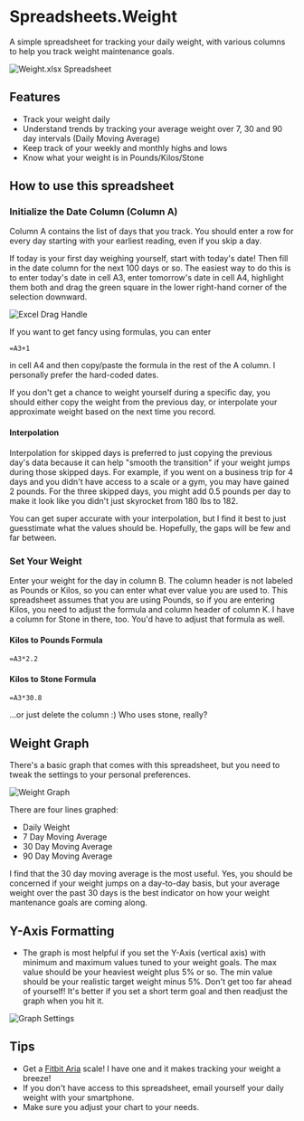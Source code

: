 Spreadsheets.Weight
===================
A simple spreadsheet for tracking your daily weight, with various columns to help you track weight maintenance goals.

![Weight.xlsx Spreadsheet](https://raw.github.com/ernesthwang/Spreadsheets.Weight/master/doc/images/WeightSpreadsheet.png "Weight.xlsx Excel Spreadsheet")

## Features
* Track your weight daily
* Understand trends by tracking your average weight over 7, 30 and 90 day intervals (Daily Moving Average)
* Keep track of your weekly and monthly highs and lows
* Know what your weight is in Pounds/Kilos/Stone

## How to use this spreadsheet

### Initialize the Date Column (Column A)
Column A contains the list of days that you track.  You should enter a row for every day starting with your earliest reading, even if you skip a day.

If today is your first day weighing yourself, start with today's date!  Then fill in the date column for the next 100 days or so.  The easiest way to do this is to enter today's date in cell A3, enter tomorrow's date in cell A4, highlight them both and drag the green square in the lower right-hand corner of the selection downward.

![Excel Drag Handle](https://raw.github.com/ernesthwang/Spreadsheets.Weight/master/doc/images/ExcelCellDragHandle.png "Excel Drag Handle")

If you want to get fancy using formulas, you can enter 
```
=A3+1
```
in cell A4 and then copy/paste the formula in the rest of the A column.  I personally prefer the hard-coded dates.

If you don't get a chance to weight yourself during a specific day, you should either copy the weight from the previous day, or interpolate your approximate weight based on the next time you record.

#### Interpolation
Interpolation for skipped days is preferred to just copying the previous day's data because it can help "smooth the transition" if your weight jumps during those skipped days.  For example, if you went on a business trip for 4 days and you didn't have access to a scale or a gym, you may have gained 2 pounds.  For the three skipped days, you might add 0.5 pounds per day to make it look like you didn't just skyrocket from 180 lbs to 182.

You can get super accurate with your interpolation, but I find it best to just guesstimate what the values should be.  Hopefully, the gaps will be few and far between.

### Set Your Weight
Enter your weight for the day in column B.  The column header is not labeled as Pounds or Kilos, so you can enter what ever value you are used to.  This spreadsheet assumes that you are using Pounds, so if you are entering Kilos, you need to adjust the formula and column header of column K.  I have a column for Stone in there, too.  You'd have to adjust that formula as well.

#### Kilos to Pounds Formula
```
=A3*2.2
```

#### Kilos to Stone Formula
```
=A3*30.8
```
...or just delete the column :)  Who uses stone, really?

## Weight Graph
There's a basic graph that comes with this spreadsheet, but you need to tweak the settings to your personal preferences.

![Weight Graph](https://raw.github.com/ernesthwang/Spreadsheets.Weight/master/doc/images/GraphExample7Years.png "Weight Graph")

There are four lines graphed:
* Daily Weight
* 7 Day Moving Average
* 30 Day Moving Average
* 90 Day Moving Average

I find that the 30 day moving average is the most useful.  Yes, you should be concerned if your weight jumps on a day-to-day basis, but your average weight over the past 30 days is the best indicator on how your weight mantenance goals are coming along.

## Y-Axis Formatting
* The graph is most helpful if you set the Y-Axis (vertical axis) with minimum and maximum values tuned to your weight goals.  The max value should be your heaviest weight plus 5% or so.  The min value should be your realistic target weight minus 5%.  Don't get too far ahead of yourself!  It's better if you set a short term goal and then readjust the graph when you hit it.

![Graph Settings](https://raw.github.com/ernesthwang/Spreadsheets.Weight/master/doc/images/GraphFormatAxisSettings1.png "Graph Settings")


## Tips
* Get a [Fitbit Aria](http://www.fitbit.com/aria) scale!  I have one and it makes tracking your weight a breeze!
* If you don't have access to this spreadsheet, email yourself your daily weight with your smartphone.
* Make sure you adjust your chart to your needs.